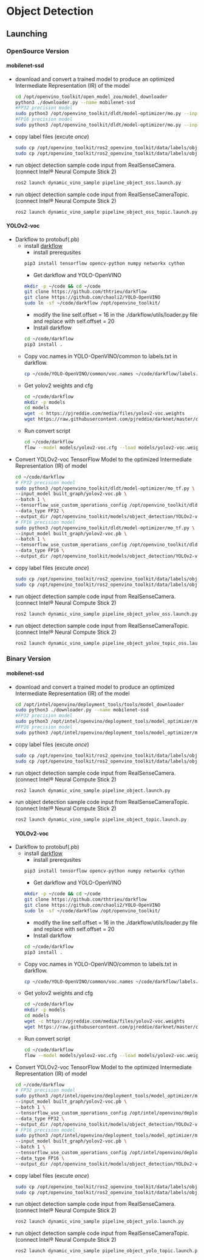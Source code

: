 # Object Detection
## Launching
### OpenSource Version
#### mobilenet-ssd
* download and convert a trained model to produce an optimized Intermediate Representation (IR) of the model 
  ```bash
  cd /opt/openvino_toolkit/open_model_zoo/model_downloader
  python3 ./downloader.py --name mobilenet-ssd
  #FP32 precision model
  sudo python3 /opt/openvino_toolkit/dldt/model-optimizer/mo.py --input_model /opt/openvino_toolkit/open_model_zoo/model_downloader/object_detection/common/mobilenet-ssd/caffe/mobilenet-ssd.caffemodel --output_dir /opt/openvino_toolkit/models/object_detection/mobilenet-ssd/caffe/output/FP32 --mean_values [127.5,127.5,127.5] --scale_values [127.5]
  #FP16 precision model
  sudo python3 /opt/openvino_toolkit/dldt/model-optimizer/mo.py --input_model /opt/openvino_toolkit/open_model_zoo/model_downloader/object_detection/common/mobilenet-ssd/caffe/mobilenet-ssd.caffemodel --output_dir /opt/openvino_toolkit/models/object_detection/mobilenet-ssd/caffe/output/FP16 --data_type=FP16 --mean_values [127.5,127.5,127.5] --scale_values [127.5]
  ```
* copy label files (excute _once_)<br>
  ```bash
  sudo cp /opt/openvino_toolkit/ros2_openvino_toolkit/data/labels/object_detection/mobilenet-ssd.labels /opt/openvino_toolkit/models/object_detection/mobilenet-ssd/caffe/output/FP32
  sudo cp /opt/openvino_toolkit/ros2_openvino_toolkit/data/labels/object_detection/mobilenet-ssd.labels /opt/openvino_toolkit/models/object_detection/mobilenet-ssd/caffe/output/FP16
  ```
* run object detection sample code input from RealSenseCamera.(connect Intel® Neural Compute Stick 2)
  ```bash
  ros2 launch dynamic_vino_sample pipeline_object_oss.launch.py
  ```
* run object detection sample code input from RealSenseCameraTopic.(connect Intel® Neural Compute Stick 2)
  ```bash
  ros2 launch dynamic_vino_sample pipeline_object_oss_topic.launch.py
  ```
#### YOLOv2-voc
* Darkflow to protobuf(.pb)
  - install [darkflow](https://github.com/thtrieu/darkflow)
    - install prerequsites
    ```bash
    pip3 install tensorflow opencv-python numpy networkx cython
    ```
    - Get darkflow and YOLO-OpenVINO
    ```bash
    mkdir -p ~/code && cd ~/code
    git clone https://github.com/thtrieu/darkflow
    git clone https://github.com/chaoli2/YOLO-OpenVINO
    sudo ln -sf ~/code/darkflow /opt/openvino_toolkit/
    ```
    - modify the line self.offset = 16 in the ./darkflow/utils/loader.py file and replace with self.offset = 20
    - Install darkflow
    ```bash
    cd ~/code/darkflow
    pip3 install .
    ```
  - Copy voc.names in YOLO-OpenVINO/common to labels.txt in darkflow.
    ```bash
    cp ~/code/YOLO-OpenVINO/common/voc.names ~/code/darkflow/labels.txt
    ```
  - Get yolov2 weights and cfg
    ```bash
    cd ~/code/darkflow
    mkdir -p models
    cd models
    wget -c https://pjreddie.com/media/files/yolov2-voc.weights
    wget https://raw.githubusercontent.com/pjreddie/darknet/master/cfg/yolov2-voc.cfg
    ```
  - Run convert script
    ```bash
    cd ~/code/darkflow
    flow --model models/yolov2-voc.cfg --load models/yolov2-voc.weights --savepb
    ```
* Convert YOLOv2-voc TensorFlow Model to the optimized Intermediate Representation (IR) of model
  ```bash
  cd ~/code/darkflow
  # FP32 precision model
  sudo python3 /opt/openvino_toolkit/dldt/model-optimizer/mo_tf.py \
  --input_model built_graph/yolov2-voc.pb \
  --batch 1 \
  --tensorflow_use_custom_operations_config /opt/openvino_toolkit/dldt/model-optimizer/extensions/front/tf/yolo_v1_v2.json \
  --data_type FP32 \
  --output_dir /opt/openvino_toolkit/models/object_detection/YOLOv2-voc/tf/output/FP32
  # FP16 precision model
  sudo python3 /opt/openvino_toolkit/dldt/model-optimizer/mo_tf.py \
  --input_model built_graph/yolov2-voc.pb \
  --batch 1 \
  --tensorflow_use_custom_operations_config /opt/openvino_toolkit/dldt/model-optimizer/extensions/front/tf/yolo_v1_v2.json \
  --data_type FP16 \
  --output_dir /opt/openvino_toolkit/models/object_detection/YOLOv2-voc/tf/output/FP16
  ```
* copy label files (excute _once_)<br>
  ```bash
  sudo cp /opt/openvino_toolkit/ros2_openvino_toolkit/data/labels/object_detection/yolov2-voc.labels /opt/openvino_toolkit/models/object_detection/YOLOv2-voc/tf/output/FP32  
  sudo cp /opt/openvino_toolkit/ros2_openvino_toolkit/data/labels/object_detection/yolov2-voc.labels /opt/openvino_toolkit/models/object_detection/YOLOv2-voc/tf/output/FP16
  ```
* run object detection sample code input from RealSenseCamera.(connect Intel® Neural Compute Stick 2)
  ```bash
  ros2 launch dynamic_vino_sample pipeline_object_yolov_oss.launch.py
  ```
* run object detection sample code input from RealSenseCameraTopic.(connect Intel® Neural Compute Stick 2)
  ```bash
  ros2 launch dynamic_vino_sample pipeline_object_yolov_topic_oss.launch.py
  ```
### Binary Version
#### mobilenet-ssd
* download and convert a trained model to produce an optimized Intermediate Representation (IR) of the model 
  ```bash
  cd /opt/intel/openvino/deployment_tools/tools/model_downloader
  sudo python3 ./downloader.py --name mobilenet-ssd
  #FP32 precision model
  sudo python3 /opt/intel/openvino/deployment_tools/model_optimizer/mo.py --input_model /opt/intel/openvino/deployment_tools/tools/model_downloader/object_detection/common/mobilenet-ssd/caffe/mobilenet-ssd.caffemodel --output_dir /opt/openvino_toolkit/models/object_detection/mobilenet-ssd/caffe/output/FP32 --mean_values [127.5,127.5,127.5] --scale_values [127.5]
  #FP16 precision model
  sudo python3 /opt/intel/openvino/deployment_tools/model_optimizer/mo.py --input_model /opt/intel/openvino/deployment_tools/tools/model_downloader/object_detection/common/mobilenet-ssd/caffe/mobilenet-ssd.caffemodel --output_dir /opt/openvino_toolkit/models/object_detection/mobilenet-ssd/caffe/output/FP16 --data_type=FP16 --mean_values [127.5,127.5,127.5] --scale_values [127.5]
  ```
* copy label files (excute _once_)<br>
  ```bash
  sudo cp /opt/openvino_toolkit/ros2_openvino_toolkit/data/labels/object_detection/mobilenet-ssd.labels /opt/openvino_toolkit/models/object_detection/mobilenet-ssd/caffe/output/FP32
  sudo cp /opt/openvino_toolkit/ros2_openvino_toolkit/data/labels/object_detection/mobilenet-ssd.labels /opt/openvino_toolkit/models/object_detection/mobilenet-ssd/caffe/output/FP16
  ```
* run object detection sample code input from RealSenseCamera.(connect Intel® Neural Compute Stick 2)
  ```bash
  ros2 launch dynamic_vino_sample pipeline_object.launch.py
  ```
* run object detection sample code input from RealSenseCameraTopic.(connect Intel® Neural Compute Stick 2)
  ```bash
  ros2 launch dynamic_vino_sample pipeline_object_topic.launch.py
  ```
  #### YOLOv2-voc
* Darkflow to protobuf(.pb)
  - install [darkflow](https://github.com/thtrieu/darkflow)
    - install prerequsites
    ```bash
    pip3 install tensorflow opencv-python numpy networkx cython
    ```
    - Get darkflow and YOLO-OpenVINO
    ```bash
    mkdir -p ~/code && cd ~/code
    git clone https://github.com/thtrieu/darkflow
    git clone https://github.com/chaoli2/YOLO-OpenVINO
    sudo ln -sf ~/code/darkflow /opt/openvino_toolkit/
    ```
    - modify the line self.offset = 16 in the ./darkflow/utils/loader.py file and replace with self.offset = 20
    - Install darkflow
    ```bash
    cd ~/code/darkflow
    pip3 install .
    ```
  - Copy voc.names in YOLO-OpenVINO/common to labels.txt in darkflow.
    ```bash
    cp ~/code/YOLO-OpenVINO/common/voc.names ~/code/darkflow/labels.txt
    ```
  - Get yolov2 weights and cfg
    ```bash
    cd ~/code/darkflow
    mkdir -p models
    cd models
    wget -c https://pjreddie.com/media/files/yolov2-voc.weights
    wget https://raw.githubusercontent.com/pjreddie/darknet/master/cfg/yolov2-voc.cfg
    ```
  - Run convert script
    ```bash
    cd ~/code/darkflow
    flow --model models/yolov2-voc.cfg --load models/yolov2-voc.weights --savepb
    ```
* Convert YOLOv2-voc TensorFlow Model to the optimized Intermediate Representation (IR) of model
  ```bash
  cd ~/code/darkflow
  # FP32 precision model
  sudo python3 /opt/intel/openvino/deployment_tools/model_optimizer/mo_tf.py \
  --input_model built_graph/yolov2-voc.pb \
  --batch 1 \
  --tensorflow_use_custom_operations_config /opt/intel/openvino/deployment_tools/model_optimizer/extensions/front/tf/yolo_v1_v2.json \
  --data_type FP32 \
  --output_dir /opt/openvino_toolkit/models/object_detection/YOLOv2-voc/tf/output/FP32
  # FP16 precision model
  sudo python3 /opt/intel/openvino/deployment_tools/model_optimizer/mo_tf.py \
  --input_model built_graph/yolov2-voc.pb \
  --batch 1 \
  --tensorflow_use_custom_operations_config /opt/intel/openvino/deployment_tools/model_optimizer/extensions/front/tf/yolo_v1_v2.json \
  --data_type FP16 \
  --output_dir /opt/openvino_toolkit/models/object_detection/YOLOv2-voc/tf/output/FP16
  ```
* copy label files (excute _once_)<br>
  ```bash
  sudo cp /opt/openvino_toolkit/ros2_openvino_toolkit/data/labels/object_detection/yolov2-voc.labels /opt/openvino_toolkit/models/object_detection/YOLOv2-voc/tf/output/FP32
  sudo cp /opt/openvino_toolkit/ros2_openvino_toolkit/data/labels/object_detection/yolov2-voc.labels /opt/openvino_toolkit/models/object_detection/YOLOv2-voc/tf/output/FP16
  ```
* run object detection sample code input from RealSenseCamera.(connect Intel® Neural Compute Stick 2)
  ```bash
  ros2 launch dynamic_vino_sample pipeline_object_yolo.launch.py
  ```
* run object detection sample code input from RealSenseCameraTopic.(connect Intel® Neural Compute Stick 2)
  ```bash
  ros2 launch dynamic_vino_sample pipeline_object_yolo_topic.launch.py
  ```

